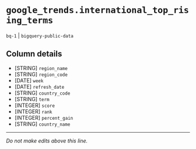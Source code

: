 # `google_trends.international_top_rising_terms`
`bq-1` | `bigquery-public-data`

## Column details
* [STRING]    `region_name`
* [STRING]    `region_code`
* [DATE]      `week`
* [DATE]      `refresh_date`
* [STRING]    `country_code`
* [STRING]    `term`
* [INTEGER]   `score`
* [INTEGER]   `rank`
* [INTEGER]   `percent_gain`
* [STRING]    `country_name`

-------------------------------------------------------------------------------
*Do not make edits above this line.*
